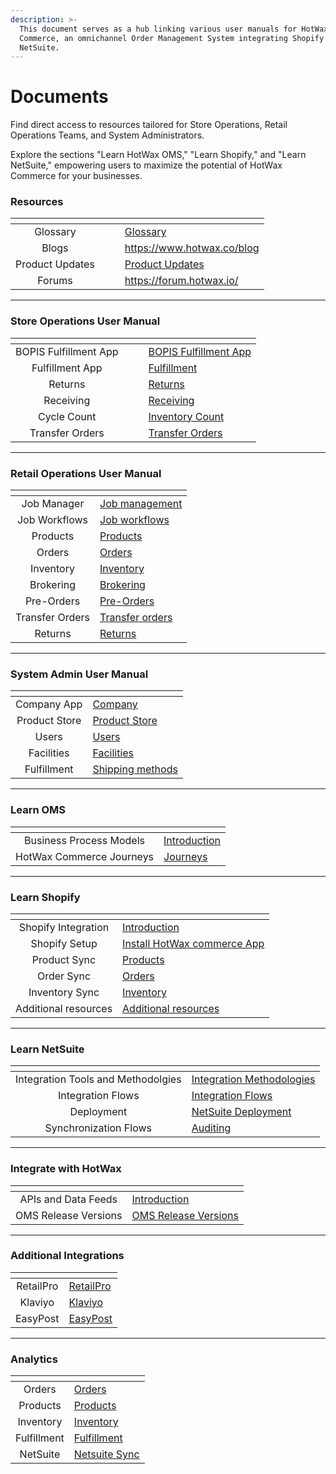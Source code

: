 ```yaml
---
description: >-
  This document serves as a hub linking various user manuals for HotWax
  Commerce, an omnichannel Order Management System integrating Shopify and
  NetSuite.
---
```


# Documents

Find direct access to resources tailored for Store Operations, Retail Operations Teams, and System Administrators.

Explore the sections "Learn HotWax OMS," "Learn Shopify," and "Learn NetSuite," empowering users to maximize the potential of HotWax Commerce for your businesses.

### Resources

<table data-view="cards"><thead><tr><th align="center"></th><th data-hidden></th><th data-hidden></th><th data-hidden data-card-target data-type="content-ref"></th></tr></thead><tbody><tr><td align="center">Glossary</td><td></td><td></td><td><a href="https://app.gitbook.com/s/y0w9O4LtMBdjROn7iZ1X/glossary">Glossary</a></td></tr><tr><td align="center">Blogs</td><td></td><td></td><td><a href="https://www.hotwax.co/blog">https://www.hotwax.co/blog</a></td></tr><tr><td align="center">Product Updates</td><td></td><td></td><td><a href="https://app.gitbook.com/o/l53nGvPQLhOHrKCP9HTG/s/OE661701BALhNpdOciUJ/">Product Updates</a></td></tr><tr><td align="center">Forums</td><td></td><td></td><td><a href="https://forum.hotwax.io/">https://forum.hotwax.io/</a></td></tr></tbody></table>

***

### Store Operations User Manual

<table data-view="cards"><thead><tr><th align="center"></th><th data-hidden></th><th data-hidden></th><th data-hidden data-card-target data-type="content-ref"></th></tr></thead><tbody><tr><td align="center">BOPIS Fulfillment App</td><td></td><td></td><td><a href="https://app.gitbook.com/s/y0w9O4LtMBdjROn7iZ1X/orders/bopis">BOPIS Fulfillment App</a></td></tr><tr><td align="center">Fulfillment App</td><td></td><td></td><td><a href="https://app.gitbook.com/s/y0w9O4LtMBdjROn7iZ1X/orders/fulfillment">Fulfillment</a></td></tr><tr><td align="center">Returns</td><td></td><td></td><td><a href="https://app.gitbook.com/s/y0w9O4LtMBdjROn7iZ1X/orders/returns">Returns</a></td></tr><tr><td align="center">Receiving</td><td></td><td></td><td><a href="https://app.gitbook.com/s/y0w9O4LtMBdjROn7iZ1X/inventory/receiving">Receiving</a></td></tr><tr><td align="center">Cycle Count</td><td></td><td></td><td><a href="https://app.gitbook.com/s/y0w9O4LtMBdjROn7iZ1X/inventory/inventory-count">Inventory Count</a></td></tr><tr><td align="center">Transfer Orders</td><td></td><td></td><td><a href="https://app.gitbook.com/s/y0w9O4LtMBdjROn7iZ1X/inventory/transfer-order-management">Transfer Orders</a></td></tr></tbody></table>

***

### Retail Operations User Manual

<table data-view="cards"><thead><tr><th align="center"></th><th data-hidden data-card-target data-type="content-ref"></th></tr></thead><tbody><tr><td align="center">Job Manager</td><td><a href="https://app.gitbook.com/s/GNcmGkoNRfptyho21A56/workflow/job-manager">Job management</a></td></tr><tr><td align="center">Job Workflows</td><td><a href="https://app.gitbook.com/s/GNcmGkoNRfptyho21A56/workflow/job-workflows">Job workflows</a></td></tr><tr><td align="center">Products</td><td><a href="https://app.gitbook.com/s/GNcmGkoNRfptyho21A56/products">Products</a></td></tr><tr><td align="center">Orders</td><td><a href="https://app.gitbook.com/s/GNcmGkoNRfptyho21A56/orders">Orders</a></td></tr><tr><td align="center">Inventory</td><td><a href="https://app.gitbook.com/s/GNcmGkoNRfptyho21A56/inventory">Inventory</a></td></tr><tr><td align="center">Brokering</td><td><a href="https://app.gitbook.com/s/GNcmGkoNRfptyho21A56/orders/brokering">Brokering</a></td></tr><tr><td align="center">Pre-Orders</td><td><a href="https://app.gitbook.com/s/GNcmGkoNRfptyho21A56/orders/pre-orders">Pre-Orders</a></td></tr><tr><td align="center">Transfer Orders</td><td><a href="https://app.gitbook.com/s/GNcmGkoNRfptyho21A56/inventory/transfer-orders">Transfer orders</a></td></tr><tr><td align="center">Returns</td><td><a href="https://app.gitbook.com/s/GNcmGkoNRfptyho21A56/orders/returns">Returns</a></td></tr></tbody></table>

***

### System Admin User Manual

<table data-view="cards"><thead><tr><th align="center"></th><th data-hidden data-card-target data-type="content-ref"></th></tr></thead><tbody><tr><td align="center">Company App</td><td><a href="https://app.gitbook.com/s/vRjh4vkGRczeQJMpDxzL/administration/company">Company</a></td></tr><tr><td align="center">Product Store</td><td><a href="https://app.gitbook.com/s/vRjh4vkGRczeQJMpDxzL/product-store">Product Store</a></td></tr><tr><td align="center">Users</td><td><a href="https://app.gitbook.com/s/vRjh4vkGRczeQJMpDxzL/administration/users">Users</a></td></tr><tr><td align="center">Facilities</td><td><a href="https://app.gitbook.com/s/vRjh4vkGRczeQJMpDxzL/administration/facilities">Facilities</a></td></tr><tr><td align="center">Fulfillment</td><td><a href="https://app.gitbook.com/s/vRjh4vkGRczeQJMpDxzL/fulfillment/shipping-methods">Shipping methods</a></td></tr></tbody></table>

***

### Learn OMS

<table data-view="cards"><thead><tr><th align="center"></th><th data-hidden data-card-target data-type="content-ref"></th></tr></thead><tbody><tr><td align="center">Business Process Models</td><td><a href="https://app.gitbook.com/s/fkS6HE1ADY5pjfJTizhz/">Introduction</a></td></tr><tr><td align="center">HotWax Commerce Journeys</td><td><a href="https://app.gitbook.com/s/fkS6HE1ADY5pjfJTizhz/journeys">Journeys</a></td></tr></tbody></table>

***

### Learn Shopify

<table data-view="cards"><thead><tr><th align="center"></th><th data-hidden data-card-target data-type="content-ref"></th></tr></thead><tbody><tr><td align="center">Shopify Integration</td><td><a href="https://app.gitbook.com/s/q42f0puI9OYah51t08oQ/shopify-integration/readme">Introduction</a></td></tr><tr><td align="center">Shopify Setup</td><td><a href="https://app.gitbook.com/s/q42f0puI9OYah51t08oQ/setup-shopify/shopifyintegration">Install HotWax commerce App</a></td></tr><tr><td align="center">Product Sync</td><td><a href="https://app.gitbook.com/s/q42f0puI9OYah51t08oQ/shopify-integration/how-are-products-downloaded-from-shopify-to-hotwax-commerce">Products</a></td></tr><tr><td align="center">Order Sync</td><td><a href="https://app.gitbook.com/s/q42f0puI9OYah51t08oQ/shopify-integration/how-are-orders-downloaded-from-shopify-to-hotwax-commerce">Orders</a></td></tr><tr><td align="center">Inventory Sync</td><td><a href="https://app.gitbook.com/s/q42f0puI9OYah51t08oQ/shopify-integration/how-does-hotwax-commerce-ensure-accurate-inventory-is-synchronized-to-shopify">Inventory</a></td></tr><tr><td align="center">Additional resources</td><td><a href="https://app.gitbook.com/s/q42f0puI9OYah51t08oQ/additional-resources">Additional resources</a></td></tr></tbody></table>

***

### Learn NetSuite

<table data-view="cards"><thead><tr><th align="center"></th><th data-hidden data-card-target data-type="content-ref"></th></tr></thead><tbody><tr><td align="center">Integration Tools and Methodolgies</td><td><a href="https://app.gitbook.com/s/XPO8jTog8zeT6LrxNy36/integration-tools-and-methodologies/integrationmethodologies">Integration Methodologies</a></td></tr><tr><td align="center">Integration Flows</td><td><a href="https://app.gitbook.com/s/XPO8jTog8zeT6LrxNy36/integration-flows">Integration Flows</a></td></tr><tr><td align="center">Deployment</td><td><a href="https://app.gitbook.com/s/XPO8jTog8zeT6LrxNy36/netsuite-deployment">NetSuite Deployment</a></td></tr><tr><td align="center">Synchronization Flows</td><td><a href="https://app.gitbook.com/s/XPO8jTog8zeT6LrxNy36/synchronization-flows/integration-audit">Auditing</a></td></tr></tbody></table>

***

### Integrate with HotWax

<table data-view="cards"><thead><tr><th align="center"></th><th data-hidden data-card-target data-type="content-ref"></th></tr></thead><tbody><tr><td align="center">APIs and Data Feeds</td><td><a href="https://app.gitbook.com/s/DVy340gLlDzLzxQzy3ZF/">Introduction</a></td></tr><tr><td align="center">OMS Release Versions</td><td><a href="https://app.gitbook.com/s/DVy340gLlDzLzxQzy3ZF/oms-release-versions">OMS Release Versions</a></td></tr></tbody></table>

***

### Additional Integrations

<table data-view="cards"><thead><tr><th align="center"></th><th data-hidden data-card-target data-type="content-ref"></th></tr></thead><tbody><tr><td align="center">RetailPro</td><td><a href="https://app.gitbook.com/s/1q7IdOxLMEVmleQrA0lg/">RetailPro</a></td></tr><tr><td align="center">Klaviyo</td><td><a href="https://app.gitbook.com/s/1q7IdOxLMEVmleQrA0lg/klaviyo">Klaviyo</a></td></tr><tr><td align="center">EasyPost</td><td><a href="https://app.gitbook.com/s/1q7IdOxLMEVmleQrA0lg/easypost">EasyPost</a></td></tr></tbody></table>

***

### Analytics

<table data-view="cards"><thead><tr><th align="center"></th><th data-hidden data-card-target data-type="content-ref"></th></tr></thead><tbody><tr><td align="center">Orders</td><td><a href="https://app.gitbook.com/s/KnD8GkvnsEJKHaOGItyV/reports/readme">Orders</a></td></tr><tr><td align="center">Products</td><td><a href="https://app.gitbook.com/s/KnD8GkvnsEJKHaOGItyV/reports/product">Products</a></td></tr><tr><td align="center">Inventory</td><td><a href="https://app.gitbook.com/s/KnD8GkvnsEJKHaOGItyV/reports/inventory">Inventory</a></td></tr><tr><td align="center">Fulfillment</td><td><a href="https://app.gitbook.com/s/KnD8GkvnsEJKHaOGItyV/reports/fulfillment">Fulfillment</a></td></tr><tr><td align="center">NetSuite</td><td><a href="https://app.gitbook.com/s/KnD8GkvnsEJKHaOGItyV/reports/netsuitesync">Netsuite Sync</a></td></tr></tbody></table>
